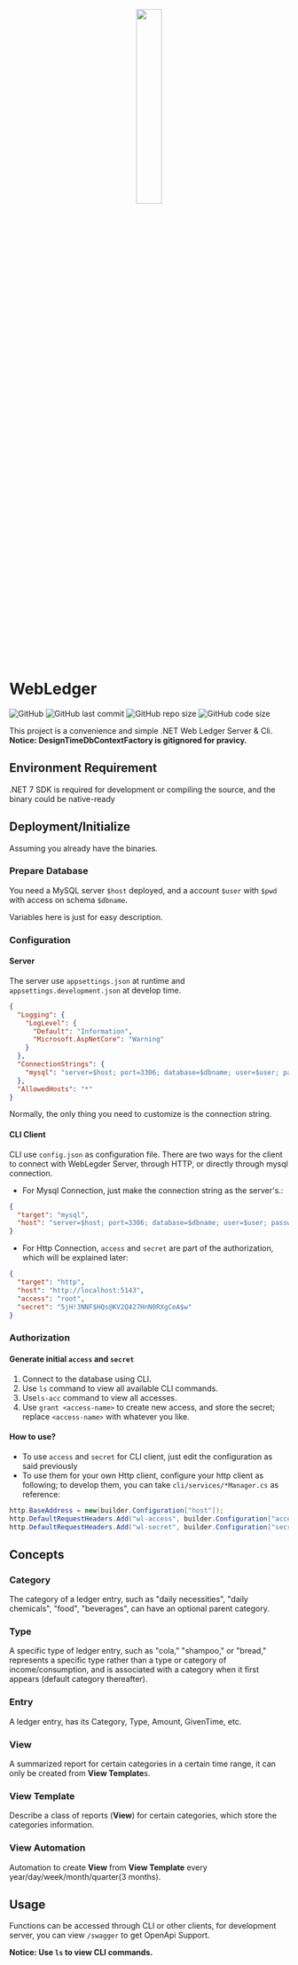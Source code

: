 <div  align=center>
    <img src="https://raw.githubusercontent.com/HIT-ReFreSH/WebLedger/main/images/Full_2048.png?raw=true" width = 30% height = 30%  />
</div>

# WebLedger

![GitHub](https://img.shields.io/github/license/HIT-ReFreSH/WebLedger?style=flat-square)
![GitHub last commit](https://img.shields.io/github/last-commit/HIT-ReFreSH/WebLedger?style=flat-square)
![GitHub repo size](https://img.shields.io/github/repo-size/HIT-ReFreSH/WebLedger?style=flat-square)
![GitHub code size](https://img.shields.io/github/languages/code-size/HIT-ReFreSH/WebLedger?style=flat-square)

This project is a convenience and simple .NET Web Ledger Server & Cli.
**Notice: DesignTimeDbContextFactory is gitignored for pravicy.**

## Environment Requirement

.NET 7 SDK is required for development or compiling the source, and the binary could be native-ready

## Deployment/Initialize

Assuming you already have the binaries.

### Prepare Database

You need a MySQL server `$host` deployed, and a account `$user` with `$pwd` with access on schema `$dbname`.

Variables here is just for easy description.

### Configuration

#### Server

The server use `appsettings.json` at runtime and `appsettings.development.json` at develop time.

```json
{
  "Logging": {
    "LogLevel": {
      "Default": "Information",
      "Microsoft.AspNetCore": "Warning"
    }
  },
  "ConnectionStrings": {
    "mysql": "server=$host; port=3306; database=$dbname; user=$user; password=$pwd; Persist Security Info=False; Connect Timeout=300"
  },
  "AllowedHosts": "*"
}

```

Normally, the only thing you need to customize is the connection string.

#### CLI Client

CLI use `config.json` as configuration file. There are two ways for the client to connect with WebLegder Server, through HTTP, or directly through mysql connection. 

- For Mysql Connection, just make the connection string as the server's.:

```json
{
  "target": "mysql",
  "host": "server=$host; port=3306; database=$dbname; user=$user; password=$pwd; Persist Security Info=False; Connect Timeout=300"
}

```

- For Http Connection, `access` and `secret` are part of the authorization, which will be explained later:

```json
{
  "target": "http",
  "host": "http://localhost:5143",
  "access": "root",
  "secret": "5jH!3NNF$HQs@KV2Q427HnN0RXgCeA$w"
}
```

### Authorization

#### Generate initial `access` and `secret`

1. Connect to the database using CLI.
2. Use `ls` command to view all available CLI commands.
3. Use`ls-acc` command to view all accesses.
4. Use `grant <access-name>` to create new access, and store the secret; replace `<access-name>` with whatever you like.

#### How to use?

- To use `access` and `secret` for CLI client, just edit the configuration as said previously
- To use them for your own Http client, configure your http client as following; to develop them, you can take `cli/services/*Manager.cs` as reference:

```csharp
http.BaseAddress = new(builder.Configuration["host"]);
http.DefaultRequestHeaders.Add("wl-access", builder.Configuration["access"]);
http.DefaultRequestHeaders.Add("wl-secret", builder.Configuration["secret"]);
```

## Concepts

### Category

The category of a ledger entry, such as "daily necessities", "daily chemicals", "food", "beverages", can have an optional parent category.

### Type

A specific type of ledger entry, such as "cola," "shampoo," or "bread," represents a specific type rather than a type or category of income/consumption, and is associated with a category when it first appears (default category thereafter).

### Entry

A ledger entry, has its Category, Type, Amount, GivenTime, etc.

### View

A summarized report for certain categories in a certain time range, it can only be created from **View Template**s.

### View Template

Describe a class of reports (**View**) for certain categories, which store the categories information.

### View Automation

Automation to create **View** from **View Template** every year/day/week/month/quarter(3 months).

## Usage

Functions can be accessed through CLI or other clients, for development server, you can view `/swagger` to get OpenApi Support.

**Notice: Use `ls` to view CLI commands.**
